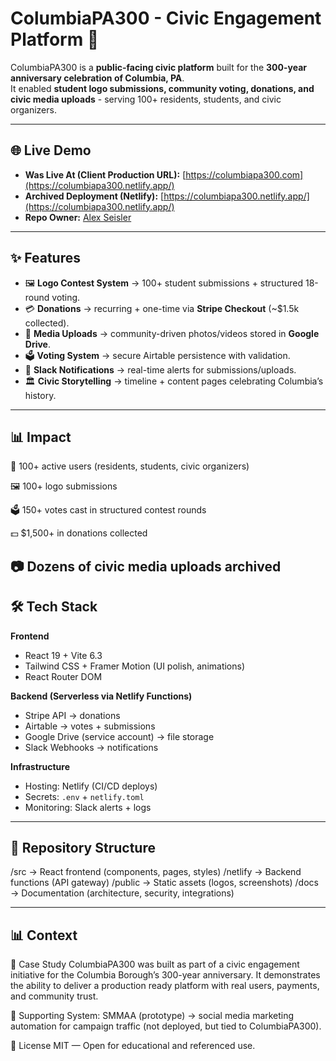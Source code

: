 # ColumbiaPA300 - Civic Engagement Platform 🎉

ColumbiaPA300 is a **public-facing civic platform** built for the **300-year anniversary celebration of Columbia, PA**.  
It enabled **student logo submissions, community voting, donations, and civic media uploads** - serving 100+ residents, students, and civic organizers.

---

## 🌐 Live Demo

- **Was Live At (Client Production URL):** [https://columbiapa300.com](https://columbiapa300.netlify.app/)  
- **Archived Deployment (Netlify):** [https://columbiapa300.netlify.app/](https://columbiapa300.netlify.app/)  
- **Repo Owner:** [Alex Seisler](https://github.com/AlexSeisler)

---

## ✨ Features

- 🖼️ **Logo Contest System** → 100+ student submissions + structured 18-round voting.  
- 💳 **Donations** → recurring + one-time via **Stripe Checkout** (~$1.5k collected).  
- 📂 **Media Uploads** → community-driven photos/videos stored in **Google Drive**.  
- 🗳️ **Voting System** → secure Airtable persistence with validation.  
- 📢 **Slack Notifications** → real-time alerts for submissions/uploads.  
- 🏛️ **Civic Storytelling** → timeline + content pages celebrating Columbia’s history.

---
## 📊 Impact

👥 100+ active users (residents, students, civic organizers)

🖼️ 100+ logo submissions

🗳️ 150+ votes cast in structured contest rounds

💵 $1,500+ in donations collected

📷 Dozens of civic media uploads archived
---

## 🛠 Tech Stack

**Frontend**
- React 19 + Vite 6.3  
- Tailwind CSS + Framer Motion (UI polish, animations)  
- React Router DOM  

**Backend (Serverless via Netlify Functions)**
- Stripe API → donations  
- Airtable → votes + submissions  
- Google Drive (service account) → file storage  
- Slack Webhooks → notifications  

**Infrastructure**
- Hosting: Netlify (CI/CD deploys)  
- Secrets: `.env` + `netlify.toml`  
- Monitoring: Slack alerts + logs  

---

## 📂 Repository Structure

/src → React frontend (components, pages, styles)
/netlify → Backend functions (API gateway)
/public → Static assets (logos, screenshots)
/docs → Documentation (architecture, security, integrations)

---

## 📊 Context

📜 Case Study
ColumbiaPA300 was built as part of a civic engagement initiative for the Columbia Borough’s 300-year anniversary.
It demonstrates the ability to deliver a production ready platform with real users, payments, and community trust.

📌 Supporting System: SMMAA (prototype) → social media marketing automation for campaign traffic (not deployed, but tied to ColumbiaPA300).

📄 License
MIT — Open for educational and referenced use.